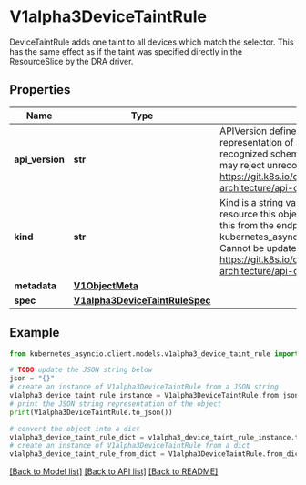 # V1alpha3DeviceTaintRule

DeviceTaintRule adds one taint to all devices which match the selector. This has the same effect as if the taint was specified directly in the ResourceSlice by the DRA driver.

## Properties

Name | Type | Description | Notes
------------ | ------------- | ------------- | -------------
**api_version** | **str** | APIVersion defines the versioned schema of this representation of an object. Servers should convert recognized schemas to the latest internal value, and may reject unrecognized values. More info: https://git.k8s.io/community/contributors/devel/sig-architecture/api-conventions.md#resources | [optional] 
**kind** | **str** | Kind is a string value representing the REST resource this object represents. Servers may infer this from the endpoint the kubernetes_asyncio.client submits requests to. Cannot be updated. In CamelCase. More info: https://git.k8s.io/community/contributors/devel/sig-architecture/api-conventions.md#types-kinds | [optional] 
**metadata** | [**V1ObjectMeta**](V1ObjectMeta.md) |  | [optional] 
**spec** | [**V1alpha3DeviceTaintRuleSpec**](V1alpha3DeviceTaintRuleSpec.md) |  | 

## Example

```python
from kubernetes_asyncio.client.models.v1alpha3_device_taint_rule import V1alpha3DeviceTaintRule

# TODO update the JSON string below
json = "{}"
# create an instance of V1alpha3DeviceTaintRule from a JSON string
v1alpha3_device_taint_rule_instance = V1alpha3DeviceTaintRule.from_json(json)
# print the JSON string representation of the object
print(V1alpha3DeviceTaintRule.to_json())

# convert the object into a dict
v1alpha3_device_taint_rule_dict = v1alpha3_device_taint_rule_instance.to_dict()
# create an instance of V1alpha3DeviceTaintRule from a dict
v1alpha3_device_taint_rule_from_dict = V1alpha3DeviceTaintRule.from_dict(v1alpha3_device_taint_rule_dict)
```
[[Back to Model list]](../README.md#documentation-for-models) [[Back to API list]](../README.md#documentation-for-api-endpoints) [[Back to README]](../README.md)


